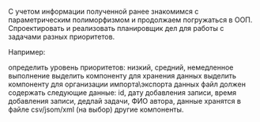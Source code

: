С учетом информации полученной ранее знакомимся с параметрическим полиморфизмом и продолжаем погружаться в ООП. Спроектировать и реализовать планировщик дел для работы с задачами разных приоритетов.

Например:

определить уровень приоритетов: низкий, средний, немедленное выполнение
выделить компоненту для хранения данных
выделить компоненту для организации импорта\экспорта данных
файл должен содержать следующие данные: id, дату добавления записи, время добавления записи, дедлай задачи, ФИО автора, данные хранятся в файле csv/jsom/xml (на выбор)
другие компоненты.

